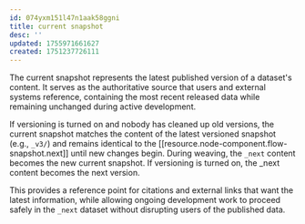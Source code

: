 ```yaml
---
id: 074yxm151l47n1aak58ggni
title: current snapshot
desc: ''
updated: 1755971661627
created: 1751237726111
---
```


The current snapshot represents the latest published version of a dataset's content. It serves as the authoritative source that users and external systems reference, containing the most recent released data while remaining unchanged during active development.

If versioning is turned on and nobody has cleaned up old versions, the current snapshot matches the content of the latest versioned snapshot (e.g., `_v3/`) and remains identical to the [[resource.node-component.flow-snapshot.next]] until new changes begin. During weaving, the `_next` content becomes the new current snapshot. If versioning is turned on, the _next content becomes the next version.

This provides a reference point for citations and external links that want the latest information, while allowing ongoing development work to proceed safely in the `_next` dataset without disrupting users of the published data.
